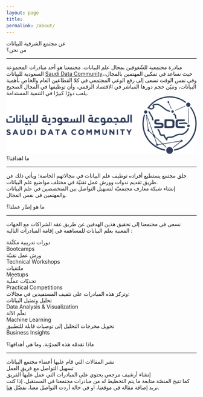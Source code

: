 ```yaml
---
layout: page
title:
permalink: /about/
---
```

<div class="about-title">عن مجتمع الشرقية للبيانات</div>

<div class="who-box">
<div class="about-heading">من نحن؟</div>
<hr class="about-hr">
<div class="about-text">
مبادرة مجتمعية للشّغوفين بمجال علم البيانات، مجتمعنا هو أحد مبادرات المجموعة السعودية للبيانات <a href="https://www.datacommunitysa.com/home/" target="_blank"> Saudi Data Community</a>،حيث نساعد في تمكين المهتمين بالمجال، وفي نفس الوقت نسعى إلى رفع الوعي المجتمعي في كلا القطاعين العام والخاص بأهمية البيانات، ونبيّن حجم دورها المباشر في الاقتصاد الرقمي، وأن توظيفها في المجال الصحيح يلعب دورًا كبيرًا في التنمية المستدامة.
</div>
<div class="about-img"><img src="/images/sdc.png" alt="sdc logo"/></div>
</div>

<div class="goals-box">
<div class="about-heading">ما اهدافنا؟</div>
<hr class="about-hr">
<p class="about-text">
خلق مجتمع يستطيع أفراده توظيف علم البيانات في مجالاتهم الخاصة؛ ويأتي ذلك عن طريق تقديم ندوات وورش عمل تقنيّة في مختلف مواضيع علم البيانات.
<br>
إنشاء شبكة معارف مجتمعيّة لتسهيل التواصل بين المتخصصين في علم البيانات والمهتمين في نفس المجال.
</p>
</div>

<div class="framework-box">
<div class="about-heading"> ما هو إطار عملنا؟ </div>
<hr class="about-hr">
<p class="about-text">
نسعى في مجتمعنا إلى تحقيق هذين الهدفين عن طريق عقد الشراكات مع الجهات المعنية بعلم البيانات للمساهمة في إقامة المبادرات التالية :
<div class="big-box">
<div class="box">دورات تدريبية مكثّفة <br>Bootcamps</div>
<div class="box">ورش عمل تقنيّة <br>Technical Workshops</div>
<div class="box">ملتقيات<br> Meetups</div>
<div class="box">تحديّات عملّية <br>Practical Competitions</div>
</div>
 وتركز هذه المبادرات على تثقيف المستفيدين في مجالات:
 <div class="big-box fields">
<div class="box">تحليل وتمثيل البيانات <br>Data Analysis & Visualization</div>
<div class="box">تعلّم الآلة <br>Machine Learning</div>
<div class="box">تحويل مخرجات التحليل إلى توصيات قابلة للتطبيق <br>Business Insights</div>
</div>
</p>
</div>

<div class="offer-box">
<div class="about-heading">ماذا تقدمّه هذه المدوّنة، وما هي أهدافها؟</div>
<hr class="about-hr">
<div class="about-text">
<div class="big-box">
<div class="box">نشر المقالات التي قام عليها أعضاء مجتمع البيانات</div>
<div class="box">تسهيل التواصل مع فريق العمل</div>
<div class="box">إنشاء أرشيف مرجعي يحتوي على المبادرات التي عمل عليها الفريق</div>
</div>
 كما تتيح المنصّة متابعة ما يتم التخطيط له من مبادرات مجتمعنا في المستقبل.
إذا كنت تريد إضافة مقالة في موقعنا، او
 في حالة أردت التواصل معنا، تفضّل <a href="{{ site.baseurl }}/contact/" target="_blank">هنا</a>.
</div>
</div>
